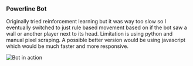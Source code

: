 ### Powerline Bot

Originally tried reinforcement learning but it was way too slow so I eventually switched to just rule based movement based on if the bot saw a wall or another player next to its head. Limitation is using python and manual pixel scraping. A possible better version would be using javascript which would be much faster and more responsive. 

![Bot in action](powerline_bot_demo.gif)
